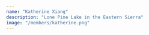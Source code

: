 ```yaml
---
name: "Katherine Xiang"
description: "Lone Pine Lake in the Eastern Sierra"
image: "/members/katherine.png"
---
```

